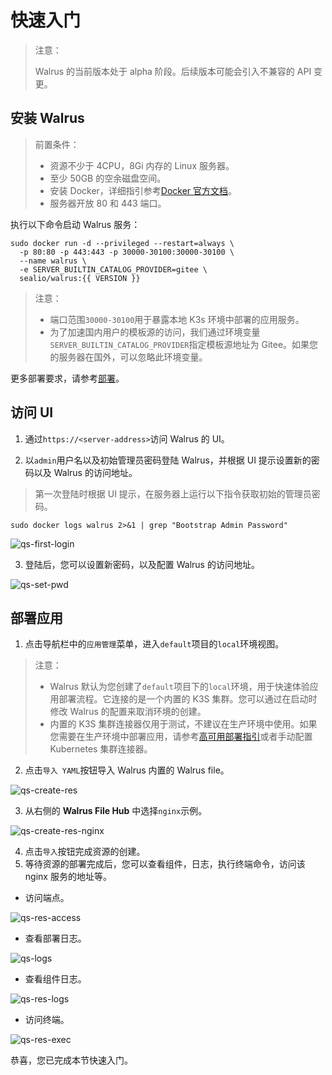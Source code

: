 # 快速入门

> 注意：
>
> Walrus 的当前版本处于 alpha 阶段。后续版本可能会引入不兼容的 API 变更。

## 安装 Walrus

> 前置条件：
>
> - 资源不少于 4CPU，8Gi 内存的 Linux 服务器。
> - 至少 50GB 的空余磁盘空间。
> - 安装 Docker，详细指引参考[Docker 官方文档](https://docs.docker.com/)。
> - 服务器开放 80 和 443 端口。

执行以下命令启动 Walrus 服务：

```shell
sudo docker run -d --privileged --restart=always \
  -p 80:80 -p 443:443 -p 30000-30100:30000-30100 \
  --name walrus \
  -e SERVER_BUILTIN_CATALOG_PROVIDER=gitee \
  sealio/walrus:{{ VERSION }}
```

> 注意：
>
> - 端口范围`30000-30100`用于暴露本地 K3s 环境中部署的应用服务。
> - 为了加速国内用户的模板源的访问，我们通过环境变量`SERVER_BUILTIN_CATALOG_PROVIDER`指定模板源地址为 Gitee。如果您的服务器在国外，可以忽略此环境变量。

更多部署要求，请参考[部署](/deploy/standalone)。

## 访问 UI

1. 通过`https://<server-address>`访问 Walrus 的 UI。

2. 以`admin`用户名以及初始管理员密码登陆 Walrus，并根据 UI 提示设置新的密码以及 Walrus 的访问地址。

> 第一次登陆时根据 UI 提示，在服务器上运行以下指令获取初始的管理员密码。

```shell
sudo docker logs walrus 2>&1 | grep "Bootstrap Admin Password"
```

![qs-first-login](/img/v0.5.0/quickstart/qs-first-login.png)

3. 登陆后，您可以设置新密码，以及配置 Walrus 的访问地址。

![qs-set-pwd](/img/v0.5.0/quickstart/qs-set-pwd.png)

## 部署应用

1. 点击导航栏中的`应用管理`菜单，进入`default`项目的`local`环境视图。

> 注意：
> - Walrus 默认为您创建了`default`项目下的`local`环境，用于快速体验应用部署流程。它连接的是一个内置的 K3S 集群。您可以通过在启动时修改 Walrus 的配置来取消环境的创建。
> - 内置的 K3S 集群连接器仅用于测试，不建议在生产环境中使用。如果您需要在生产环境中部署应用，请参考[高可用部署指引](deploy/replication)或者手动配置 Kubernetes 集群连接器。

2. 点击`导入 YAML`按钮导入 Walrus 内置的 Walrus file。

![qs-create-res](/img/v0.5.0/quickstart/qs-create-res.png)

3. 从右侧的 **Walrus File Hub** 中选择`nginx`示例。

![qs-create-res-nginx](/img/v0.5.0/quickstart/qs-create-res-nginx.png)

4. 点击`导入`按钮完成资源的创建。
5. 等待资源的部署完成后，您可以查看组件，日志，执行终端命令，访问该 nginx 服务的地址等。

- 访问端点。

![qs-res-access](/img/v0.5.0/quickstart/qs-res-access.png)

- 查看部署日志。

![qs-logs](/img/v0.5.0/quickstart/qs-logs.png)

- 查看组件日志。

![qs-res-logs](/img/v0.5.0/quickstart/qs-res-logs.png)

- 访问终端。

![qs-res-exec](/img/v0.5.0/quickstart/qs-res-exec.png)

恭喜，您已完成本节快速入门。
